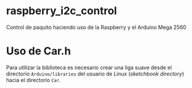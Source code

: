 # raspberry_i2c_control
Control de paquito haciendo uso de la Raspberry y el Arduino Mega 2560

# Uso de Car.h

Para utilizar la biblioteca es necesario crear una liga suave desde el directorio ```Arduino/libraries``` del usuario de Linux (_sketchbook directory_) hacia el directorio ```Car```.
